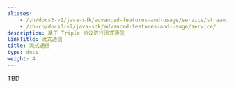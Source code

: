 ```yaml
---
aliases:
    - /zh/docs3-v2/java-sdk/advanced-features-and-usage/service/streaming/
    - /zh-cn/docs3-v2/java-sdk/advanced-features-and-usage/service/
description: 基于 Triple 协议进行流式通信
linkTitle: 流式通信
title: 流式通信
type: docs
weight: 4
---
```






TBD